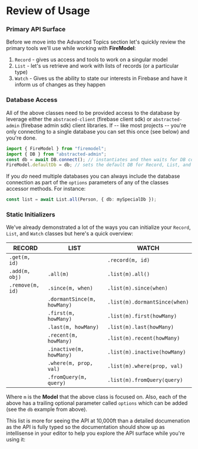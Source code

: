 # Review of Usage

### Primary API Surface

Before we move into the Advanced Topics section let's quickly review the primary tools we'll use while working with **FireModel**:

1.  `Record` - gives us access and tools to work on a singular model
2.  `List` - let's us retrieve and work with lists of records (or a particular type)
3.  `Watch` - Gives us the ability to state our interests in Firebase and have it inform us of changes as they happen

### Database Access

All of the above classes need to be provided access to the database by leverage either the `abstraced-client` (firebase client sdk) or `abstracted-admin` (firebase admin sdk) client libraries. If -- like most projects -- you're only connecting to a single database you can set this once (see below) and you're done.

```typescript
import { FireModel } from "firemodel";
import { DB } from "abstracted-admin";
const db = await DB.connect(); // instantiates and then waits for DB connection
FireModel.defaultDb = db; // sets the default DB for Record, List, and Watch
```

If you _do_ need multiple databases you can always include the database connection as part of the `options` parameters of any of the classes accessor methods. For instance:

```typescript
const list = await List.all(Person, { db: mySpecialDb });
```

### Static Initializers

We've already demonstrated a lot of the ways you can initialize your `Record`, `List`, and `Watch` classes but here's a quick overview:

| RECORD           | LIST                        | WATCH                         |
| ---------------- | --------------------------- | ----------------------------- |
| `.get(m, id)`    |                             | `.record(m, id)`              |
| `.add(m, obj)`   | `.all(m)`                   | `.list(m).all()`              |
| `.remove(m, id)` | `.since(m, when)`           | `.list(m).since(when)`        |
|                  | `.dormantSince(m, howMany)` | `.list(m).dormantSince(when)` |
|                  | `.first(m, howMany)`        | `.list(m).first(howMany)`     |
|                  | `.last(m, howMany)`         | `.list(m).last(howMany)`      |
|                  | `.recent(m, howMany)`       | `.list(m).recent(howMany)`    |
|                  | `.inactive(m, howMany)`     | `.list(m).inactive(howMany)`  |
|                  | `.where(m, prop, val)`      | `.list(m).where(prop, val)`   |
|                  | `.fromQuery(m, query)`      | `.list(m).fromQuery(query)`   |

Where `m` is the **Model** that the above class is focused on. Also, each of the above has a trailing optional parameter called `options` which can be added (see the `db` example from above).

This list is more for seeing the API at 10,000ft than a detailed documenation as the API is fully typed so the documentation should show up as intellisense in your editor to help you explore the API surface while you're using it:


